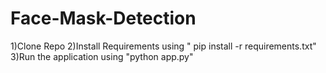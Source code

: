 # Face-Mask-Detection

1)Clone Repo
2)Install Requirements using " pip install -r requirements.txt" 
3)Run the application using  "python app.py"
